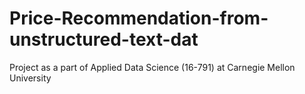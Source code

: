 # Price-Recommendation-from-unstructured-text-dat
Project as a part of Applied Data Science (16-791) at Carnegie Mellon University
